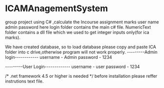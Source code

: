 # ICAMAnagementSystem
group project using C# ,calculate the Incourse assignment marks 
user name admin password
 here login folder contains the main c# file. NumericText folder contains a dll file which we used to get integer inputs only(for ica marks).

We have created database, so to load database please copy and paste ICA folder into c drive,otherwise program will not work properly.
---------Admin login------------
username - Admin
password - 1234

---------User Login-------------
username - user
password - 1234


/* .net framework 4.5 or higher is needed */ 
before installation please reffer instrutions text file.
